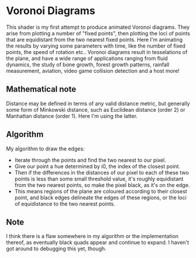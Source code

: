 # Voronoi Diagrams

This shader is my first attempt to produce animated Voronoi diagrams. They arise from plotting a number of "fixed points", then plotting the loci of points that are equidistant from the two nearest fixed points. Here I'm animating the results by varying some parameters with time, like the number of fixed points, the speed of rotation etc.. Voronoi diagrams result in tesselations of the plane, and have a wide range of applications ranging from fluid dynamics, the study of bone growth, forest growth patterns, rainfall measurement, aviation, video game collision detection and a host more!

## Mathematical note

Distance may be defined in terms of any valid distance metric, but generally some form of Minkowski distance, such as Euclidean distance (order 2) or Manhattan distance (order 1). Here I'm using the latter. 

## Algorithm

My algorithm to draw the edges:

* Iterate through the points and find the two nearest to our pixel.
* Give our point a hue determined by i0, the index of the 
closest point.
* Then if the differences in the distances of our pixel to each of
these two points is less than some small threshold value, 
it's roughly equidistant from the two nearest points, so 
make the pixel black, as it's on the edge.
* This means regions of the plane are coloured according to their closest point, and black edges delineate the edges of these regions, or the loci of equidistance to the two nearest points.

## Note

I think there is a flaw somewhere in my algorithm or the implementation thereof, as eventually black quads appear and continue to expand.  I haven't got around to debugging this yet, though.   